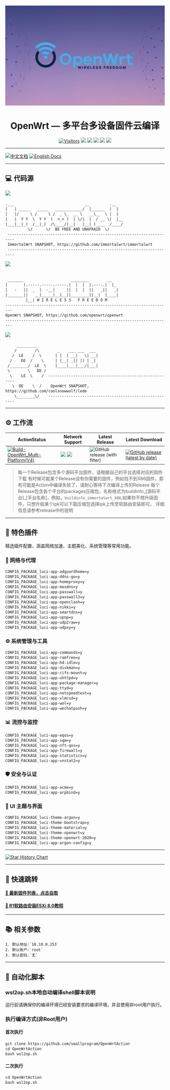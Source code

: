 <div align="center">

![](pic/openwrt-logo.jpg)
<h1>OpenWrt — 多平台多设备固件云编译</h1>
</div>




<!-- <p align="center">
    <img src="pic/logo/asus.png" width="90"/> <img src="pic/logo/jdcloud.png" width="90"/> <img src="pic/logo/phicomm.png" width="90"/> <img src="pic/logo/RaspberryPi.png" width="90"/> <img src="pic/logo/rockship.png" width="90"/> <img src="pic/logo/xiaomi.png" width="90"/> <img src="pic/logo/x86.png" width="90"/> <img src="pic/logo/xunlei.png" width="90"/>
</p > -->

<div align="center">

[![Visitors](https://api.visitorbadge.io/api/combined?path=https%3A%2F%2Fgithub.com%2Fsmallprogram%2FOpenWrtAction&countColor=%2344cc11&style=flat-square)](https://visitorbadge.io/status?path=https%3A%2F%2Fgithub.com%2Fsmallprogram%2FOpenWrtAction) ![](https://img.shields.io/github/downloads/smallprogram/OpenWrtAction/total?style=flat-square) ![](https://img.shields.io/github/repo-size/smallprogram/OpenWrtAction?style=flat-square) ![](https://img.shields.io/github/release-date/smallprogram/OpenWrtAction?style=flat-square) ![](https://img.shields.io/github/last-commit/smallprogram/OpenWrtAction?style=flat-square) [![](https://img.shields.io/github/license/smallprogram/OpenWrtAction?style=flat-square)](https://github.com/smallprogram/OpenWrtAction/blob/main/LICENSE?style=flat-square)


</div>

---
[![中文文档](https://img.shields.io/badge/语言-简体中文-blue?style=for-the-badge)](README_CN.md)  [![English Docs](https://img.shields.io/badge/Language-English-green?style=for-the-badge)](README_EN.md)

---

## 💻 代码源
<!-- <div align="center">

[![](https://img.shields.io/badge/source-immortalwrt-green?logo=openwrt&logoColor=green&style=flat-square)](https://github.com/immortalwrt/immortalwrt) [![](https://img.shields.io/badge/source-lean-green?logo=openwrt&logoColor=green&style=flat-square)](https://github.com/coolsnowwolf/lede) [![](https://img.shields.io/badge/source-openwrt-green?logo=openwrt&logoColor=green&style=flat-square)](https://github.com/openwrt/openwrt)

</div> -->

[![](https://img.shields.io/badge/source-immortalwrt-blue?logo=openwrt&logoColor=green&style=flat-square)](https://github.com/immortalwrt/immortalwrt)
```
.___                               __         .__
|   | _____   _____   ____________/  |______  |  |
|   |/     \ /     \ /  _ \_  __ \   __\__  \ |  |
|   |  Y Y  \  Y Y  (  <_> )  | \/|  |  / __ \|  |__
|___|__|_|  /__|_|  /\____/|__|   |__| (____  /____/
          \/      \/  BE FREE AND UNAFRAID  \/
 -------------------------------------------------------------------------
 ImmortalWrt SNAPSHOT, https://github.com/immortalwrt/immortalwrt
 -------------------------------------------------------------------------
 ```
[![](https://img.shields.io/badge/source-openwrt-blue?logo=openwrt&logoColor=green&style=flat-square)](https://github.com/openwrt/openwrt)
 ```

  _______                     ________        __
 |       |.-----.-----.-----.|  |  |  |.----.|  |_
 |   -   ||  _  |  -__|     ||  |  |  ||   _||   _|
 |_______||   __|_____|__|__||________||__|  |____|
          |__| W I R E L E S S   F R E E D O M
 -------------------------------------------------------------------------
 OpenWrt SNAPSHOT, https://github.com/openwrt/openwrt
 -------------------------------------------------------------------------

```
 [![](https://img.shields.io/badge/source-lean-blue?logo=openwrt&logoColor=green&style=flat-square)](https://github.com/coolsnowwolf/lede)

```
     _________
    /        /\        _    ___ ___  ___
   /  LE    /  \      | |  | __|   \| __|
  /    DE  /    \     | |__| _|| |) | _|
 /________/  LE  \    |____|___|___/|___|
 \        \   DE /
  \    LE  \    /  -------------------------------------------------------
   \  DE    \  /    OpenWrt SNAPSHOT, https://github.com/coolsnowwolf/lede
    \________\/    -------------------------------------------------------
```


---

## ⚙️ 工作流
|ActionStatus|Network Support|Latest Release|Latest Download|
|-|-|-|-|
|[![Build-OpenWrt_Multi-Platform(V4)](https://github.com/smallprogram/OpenWrtAction/actions/workflows/Build-OpenWrt_Multi-Platform(V4).yml/badge.svg?branch=main)](https://github.com/smallprogram/OpenWrtAction/actions/workflows/Build-OpenWrt_Multi-Platform(V4).yml)|![](https://img.shields.io/badge/-IPv4-green) ![](https://img.shields.io/badge/-IPv6-yellowgreen)|![GitHub release (with filter)](https://img.shields.io/github/v/release/smallprogram/OpenWrtAction)|[![GitHub release (latest by date)](https://img.shields.io/github/downloads/smallprogram/OpenWrtAction/latest/total?style=flat-square)](https://github.com/smallprogram/OpenWrtAction/releases/latest)|


> 每一个Release包含多个源码平台固件，请根据自己的平台选择对应的固件下载
> 有时候可能某个Release没有你需要的固件，例如找不到X86固件，那有可能是Action中编译失败了，请耐心等待下次编译上传的Release
> 每个Release包含各个平台的packages压缩包，名称格式为buildinfo_[源码平台]_[平台名称]，例如，`buildinfo_immortalwrt_X86`,如果你不想升级固件，只想升级某个ipk可以下载压缩包选择ipk上传至软路由安装即可。
> 详细信息请参考release中的说明
---
## 🌟 特色插件

精选插件配置，涵盖网络加速、主题美化、系统管理等常用功能。



### 📡 网络与代理
```
CONFIG_PACKAGE_luci-app-adguardhome=y
CONFIG_PACKAGE_luci-app-ddns-go=y
CONFIG_PACKAGE_luci-app-homeproxy=y
CONFIG_PACKAGE_luci-app-mosdns=y
CONFIG_PACKAGE_luci-app-passwall=y
CONFIG_PACKAGE_luci-app-passwall2=y
CONFIG_PACKAGE_luci-app-openclash=y
CONFIG_PACKAGE_luci-app-nikki=y
CONFIG_PACKAGE_luci-app-smartdns=y
CONFIG_PACKAGE_luci-app-upnp=y
CONFIG_PACKAGE_luci-app-udp2raw=y
CONFIG_PACKAGE_luci-app-udpxy=y
```
### ⚙️ 系统管理与工具
```
CONFIG_PACKAGE_luci-app-commands=y
CONFIG_PACKAGE_luci-app-ramfree=y
CONFIG_PACKAGE_luci-app-hd-idle=y
CONFIG_PACKAGE_luci-app-diskman=y
CONFIG_PACKAGE_luci-app-cifs-mount=y
CONFIG_PACKAGE_luci-app-uhttpd=y
CONFIG_PACKAGE_luci-app-package-manager=y
CONFIG_PACKAGE_luci-app-ttyd=y
CONFIG_PACKAGE_luci-app-netspeedtest=y
CONFIG_PACKAGE_luci-app-vlmcsd=y
CONFIG_PACKAGE_luci-app-wol=y
CONFIG_PACKAGE_luci-app-wechatpush=y
```

### 📊 流控与监控
```
CONFIG_PACKAGE_luci-app-eqos=y
CONFIG_PACKAGE_luci-app-sqm=y
CONFIG_PACKAGE_luci-app-nft-qos=y
CONFIG_PACKAGE_luci-app-firewall=y
CONFIG_PACKAGE_luci-app-statistics=y
CONFIG_PACKAGE_luci-app-vnstat2=y
```
### 🛡️ 安全与认证
```
CONFIG_PACKAGE_luci-app-acme=y
CONFIG_PACKAGE_luci-app-arpbind=y
```
### 🎨 UI 主题与界面
```
CONFIG_PACKAGE_luci-theme-argon=y
CONFIG_PACKAGE_luci-theme-bootstrap=y
CONFIG_PACKAGE_luci-theme-material=y
CONFIG_PACKAGE_luci-theme-openwrt=y
CONFIG_PACKAGE_luci-theme-openwrt-2020=y
CONFIG_PACKAGE_luci-app-argon-config=y
```
---

[![Star History Chart](https://api.star-history.com/svg?repos=smallprogram/OpenWrtAction&type=Date)](https://star-history.com/#smallprogram/OpenWrtAction&Date)

---

## 🔗 快速跳转

#### [🧭 最新固件列表，点击自取](https://github.com/smallprogram/OpenWrtAction/tags)
#### [🧭 R1软路由安装ESXi 8.0教程](R1_ESXI8.md)
---
## 📚 相关参数
```
1. 默认地址:`10.10.0.253`
2. 默认账户:`root`
3. 默认密码:`无`
```

---
## 🤖 自动化脚本
### wsl2op.sh本地自动编译shell脚本说明

运行前请确保你的编译环境已经安装要求的编译环境，并且使用非root用户执行。

### 执行编译方式(非Root用户)

#### 首次执行
```shell
git clone https://github.com/smallprogram/OpenWrtAction
cd OpenWrtAction
bash wsl2op.sh
```
#### 二次执行
```shell
cd OpenWrtAction
bash wsl2op.sh
```


